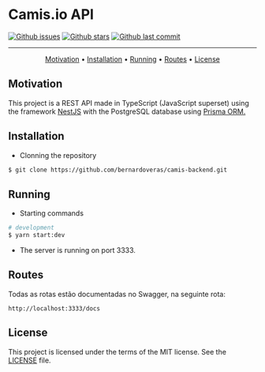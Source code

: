 # Camis.io API

[![Github issues](https://img.shields.io/github/issues/bernardoveras/camis-backend)](https://github.com/bernardoveras/camis-backend/issues)
[![Github stars](https://img.shields.io/github/stars/bernardoveras/camis-backend)](https://github.com/bernardoveras/camis-backend/stargazers)
[![Github last commit](https://img.shields.io/github/last-commit/bernardoveras/camis-backend)](https://github.com/bernardoveras/camis-backend/commits/master)

-------
<p align="center">
    <a href="#motivation">Motivation</a> &bull;
    <a href="#installation">Installation</a> &bull;
    <a href="#running">Running</a> &bull;
     <a href="#routes">Routes</a> &bull;
    <a href="#license">License</a> 
</p>

## Motivation
This project is a REST API made in TypeScript (JavaScript superset) using the framework [NestJS](https://nestjs.com) with the PostgreSQL database using [Prisma ORM.](https://prisma.io)

## Installation

- Clonning the repository

```bash
$ git clone https://github.com/bernardoveras/camis-backend.git
```

## Running

- Starting commands

```bash
# development
$ yarn start:dev
```

- The server is running on port 3333.

## Routes

Todas as rotas estão documentadas no Swagger, na seguinte rota:

`http://localhost:3333/docs`

## License
This project is licensed under the terms of the MIT license. See the [LICENSE](LICENSE) file.